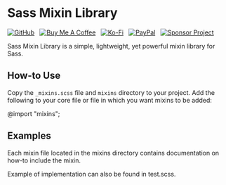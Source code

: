 # Sass Mixin Library

[![GitHub](https://srv-cdn.himpfen.io/badges/github/github-flat.svg)](https://github.com/sponsors/brandonhimpfen/) &nbsp; [![Buy Me A Coffee](https://srv-cdn.himpfen.io/badges/buymeacoffee/buymeacoffee-flat.svg)](https://www.buymeacoffee.com/brandonhimpfen) &nbsp; [![Ko-Fi](https://srv-cdn.himpfen.io/badges/kofi/kofi-flat.svg)](https://ko-fi.com/brandonhimpfen) &nbsp; [![PayPal](https://srv-cdn.himpfen.io/badges/paypal/paypal-flat.svg)](https://paypal.me/brandonhimpfen) &nbsp; [![Sponsor Project](https://srv-cdn.himpfen.io/badges/sponsor-project/sponsor-project-flat.svg)](https://brandon.tiny.us/donate)

Sass Mixin Library is a simple, lightweight, yet powerful mixin library for Sass.

## How-to Use

Copy the `_mixins.scss` file and `mixins` directory to your project. Add the following to your core file or file in which you want mixins to be added:

  @import "mixins";

## Examples

Each mixin file located in the mixins directory contains documentation on how-to include the mixin.

Example of implementation can also be found in test.scss.
